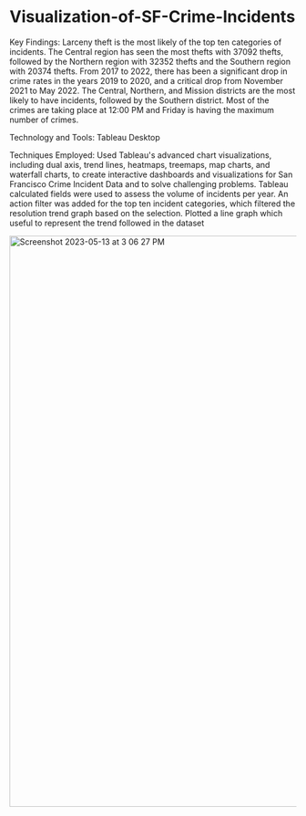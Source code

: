 # Visualization-of-SF-Crime-Incidents
Key Findings:
Larceny theft is the most likely of the top ten categories of incidents. The Central region has seen the most thefts with 37092 thefts, followed by the Northern region with 32352 thefts and the Southern region with 20374 thefts.
From 2017 to 2022, there has been a significant drop in crime rates in the years 2019 to 2020, and a critical drop from November 2021 to May 2022.
The Central, Northern, and Mission districts are the most likely to have incidents, followed by the Southern district.
Most of the crimes are taking place at 12:00 PM and Friday is having the maximum number of crimes.

Technology and Tools: Tableau Desktop

Techniques Employed:
Used Tableau's advanced chart visualizations, including dual axis, trend lines, heatmaps, treemaps, map charts, and waterfall charts, to create interactive dashboards and visualizations for San Francisco Crime Incident Data and to solve challenging problems.
Tableau calculated fields were used to assess the volume of incidents per year. 
An action filter was added for the top ten incident categories, which filtered the resolution trend graph based on the selection.
Plotted a line graph which useful to represent the trend followed in the dataset


<img width="1001" alt="Screenshot 2023-05-13 at 3 06 27 PM" src="https://github.com/OmkarS12/Visualization-of-SF-Crime-Incidents/assets/122317280/17720a48-1428-48ed-a328-480e7009a2aa">
